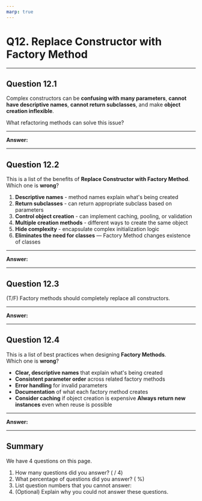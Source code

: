 ```yaml
---
marp: true
---
```


# Q12. Replace Constructor with Factory Method

---

## Question 12.1

Complex constructors can be **confusing with many parameters**, **cannot have descriptive names**, **cannot return subclasses**, and make **object creation inflexible**.

What refactoring methods can solve this issue?

---

**Answer:**


---

## Question 12.2

This is a list of the benefits of **Replace Constructor with Factory Method**.  
Which one is **wrong**?

1. **Descriptive names** - method names explain what's being created
2. **Return subclasses** - can return appropriate subclass based on parameters
3. **Control object creation** - can implement caching, pooling, or validation
4. **Multiple creation methods** - different ways to create the same object
5. **Hide complexity** - encapsulate complex initialization logic
6. **Eliminates the need for classes** — Factory Method changes existence of classes

---

**Answer:**


---

## Question 12.3

(T/F) Factory methods should completely replace all constructors.

---

**Answer:**


---

## Question 12.4

This is a list of best practices when designing **Factory Methods**.  
Which one is **wrong**?

- **Clear, descriptive names** that explain what's being created
- **Consistent parameter order** across related factory methods
- **Error handling** for invalid parameters
- **Documentation** of what each factory method creates
- **Consider caching** if object creation is expensive
**Always return new instances** even when reuse is possible

---

**Answer:**


---

## Summary

We have 4 questions on this page.

1. How many questions did you answer? ( / 4)
2. What percentage of questions did you answer? (  %)
3. List question numbers that you cannot answer:
4. (Optional) Explain why you could not answer these questions.
